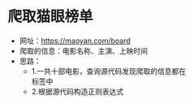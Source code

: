 # 爬取猫眼榜单
- 网址：https://maoyan.com/board
- 爬取的信息：电影名称、主演、上映时间
- 思路：
  - 1.一共十部电影，查询源代码发现爬取的信息都在<dd></dd>标签中
  - 2.根据源代码构造正则表达式

